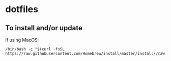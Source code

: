 # dotfiles

To install and/or update
---
If using MacOS:
```
/bin/bash -c "$(curl -fsSL https://raw.githubusercontent.com/Homebrew/install/master/instal://raw.githubusercontent.com/onnokampman/dotfiles/master/brew_install_all.sh)"
```

